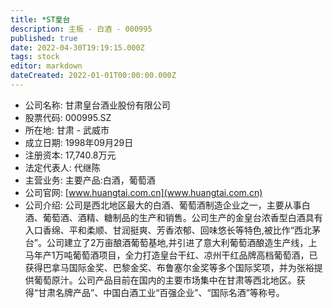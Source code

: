 ```yaml
---
title: *ST皇台
description: 主板 - 白酒 - 000995
published: true
date: 2022-04-30T19:19:15.000Z
tags: stock
editor: markdown
dateCreated: 2022-01-01T00:00:00.000Z
---
```


- 公司名称: 甘肃皇台酒业股份有限公司
- 股票代码: 000995.SZ
- 所在地: 甘肃 - 武威市
- 成立日期: 1998年09月29日
- 注册资本: 17,740.8万元
- 法定代表人: 代继陈
- 主营业务: 主要产品:白酒，葡萄酒
- 公司官网: [www.huangtai.com.cn](www.huangtai.com.cn)
- 公司介绍: 公司是西北地区最大的白酒、葡萄酒制造企业之一，主要从事白酒、葡萄酒、酒精、糖制品的生产和销售。公司生产的金皇台浓香型白酒具有入口香绵、平和柔顺、甘润挺爽、芳香浓郁、回味悠长等特色,被比作“西北茅台”。公司建立了2万亩酿酒葡萄基地,并引进了意大利葡萄酒酿造生产线，上马年产1万吨葡萄酒项目，全力打造皇台干红、凉州干红品牌高档葡萄酒，已获得巴拿马国际金奖、巴黎金奖、布鲁塞尔金奖等多个国际奖项，并为张裕提供葡萄原汁。公司产品目前在国内的主要市场集中在甘肃等西北地区。获得“甘肃名牌产品”、中国白酒工业“百强企业”、“国际名酒”等称号。


